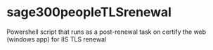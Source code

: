 # sage300peopleTLSrenewal
Powershell script that runs as a post-renewal task on certify the web (windows app) for IIS TLS renewal
